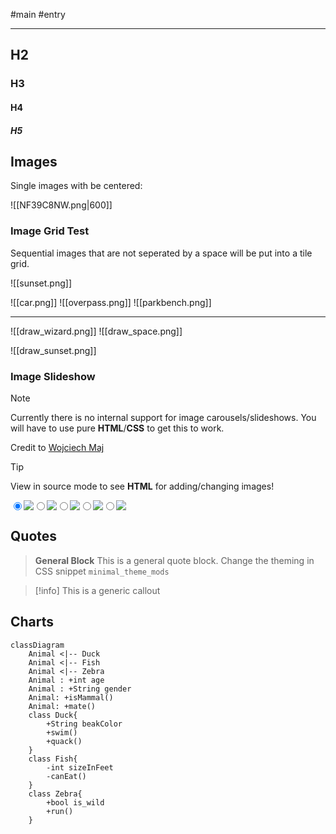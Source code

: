  #main #entry

-----------------
## H2
### H3
#### H4
##### H5

## Images

Single images with be centered:

![[NF39C8NW.png|600]]

### Image Grid Test

Sequential images that are not seperated by a space will be put into a tile grid.

![[sunset.png]]

![[car.png]]
![[overpass.png]]
![[parkbench.png]]

---------------------

![[draw_wizard.png]]
![[draw_space.png]]

![[draw_sunset.png]]


### Image Slideshow

>[!note]
>Currently there is no internal support for image carousels/slideshows. You will have to use pure **HTML**/**CSS** to get this to work.

Credit to [Wojciech Maj](https://stackoverflow.com/questions/30295085/how-can-i-make-an-image-carousel-with-only-css)

>[!tip]
>View in source mode to see **HTML** for adding/changing images!

<div
    class="CSS_slideshow"
    data-show-indicators="true"
    data-indicators-position="in"
    data-show-buttons="true"
    data-show-wrap-buttons="true"
    data-animation-style="slide"
    style="-moz-transition-duration: 0.3s; -webkit-transition-duration: 0.3s; transition-duration: 0.3s;"
>
    <div class="CSS_slideshow_wrapper">
        <input type="radio" name="css3slideshow" id="slide1" checked /><!--
     --><label for="slide1"><img src="https://placekitten.com/g/602/400" /></label><!--
     --><input type="radio" name="css3slideshow" id="slide2" /><!--
     --><label for="slide2"><img src="https://placekitten.com/g/605/400" /></label><!--
     --><input type="radio" name="css3slideshow" id="slide3" /><!--
     --><label for="slide3"><img src="https://placekitten.com/g/600/400" /></label><!--
     --><input type="radio" name="css3slideshow" id="slide4" /><!--
     --><label for="slide4"><img src="https://placekitten.com/g/603/400" /></label><!--
     --><input type="radio" name="css3slideshow" id="slide5" /><!--
     --><label for="slide5"><img src="https://placekitten.com/g/604/400" /></label> 
    </div>
</div>


## Quotes

> **General Block**
> This is a general quote block. Change the theming in CSS snippet `minimal_theme_mods`

> [!info]
> This is a generic callout

## Charts


```mermaid
classDiagram
    Animal <|-- Duck
    Animal <|-- Fish
    Animal <|-- Zebra
    Animal : +int age
    Animal : +String gender
    Animal: +isMammal()
    Animal: +mate()
    class Duck{
        +String beakColor
        +swim()
        +quack()
    }
    class Fish{
        -int sizeInFeet
        -canEat()
    }
    class Zebra{
        +bool is_wild
        +run()
    }
```

